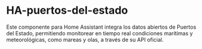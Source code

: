 # HA-puertos-del-estado
Este componente para Home Assistant integra los datos abiertos de Puertos del Estado, permitiendo monitorear en tiempo real condiciones marítimas y meteorológicas, como mareas y olas, a través de su API oficial.
